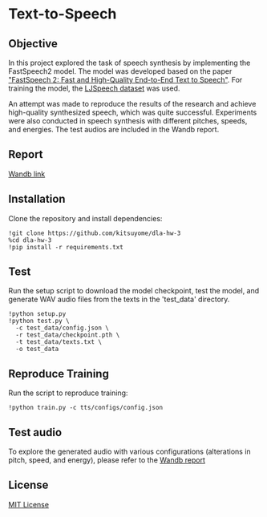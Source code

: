 # Text-to-Speech

## Objective

In this project explored the task of speech synthesis by implementing the FastSpeech2 model. The model was developed based on the paper ["FastSpeech 2: Fast and High-Quality End-to-End Text to Speech"](https://arxiv.org/pdf/2006.04558.pdf). For training the model, the [LJSpeech dataset](http://keithito.com/LJ-Speech-Dataset) was used.

An attempt was made to reproduce the results of the research and achieve high-quality synthesized speech, which was quite successful. Experiments were also conducted in speech synthesis with different pitches, speeds, and energies. The test audios are included in the Wandb report.

## Report

[Wandb link](https://api.wandb.ai/links/kitsuyomi/3jgyk8uk)

## Installation

Clone the repository and install dependencies:

```
!git clone https://github.com/kitsuyome/dla-hw-3
%cd dla-hw-3
!pip install -r requirements.txt
```

## Test

Run the setup script to download the model checkpoint, test the model, and generate WAV audio files from the texts in the 'test_data' directory.

```
!python setup.py
!python test.py \
  -c test_data/config.json \
  -r test_data/checkpoint.pth \
  -t test_data/texts.txt \
  -o test_data
```

## Reproduce Training

Run the script to reproduce training:

```
!python train.py -c tts/configs/config.json
```

## Test audio

To explore the generated audio with various configurations (alterations in pitch, speed, and energy), please refer to the [Wandb report](https://api.wandb.ai/links/kitsuyomi/3jgyk8uk)

## License

[MIT License](LICENSE)
